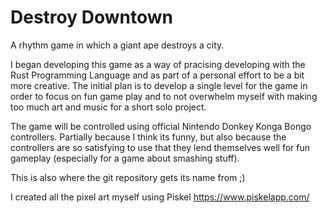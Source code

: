 # Destroy Downtown

A rhythm game in which a giant ape destroys a city.

I began developing this game as a way of pracising developing with the Rust Programming Language and as part of a personal effort to be a bit more creative. The initial plan is to develop a single level for the game in order to focus on fun game play and to not overwhelm myself with making too much art and music for a short solo project.

The game will be controlled using official Nintendo Donkey Konga Bongo controllers. Partially because I think its funny, but also because the controllers are so satisfying to use that they lend themselves well for fun gameplay (especially for a game about smashing stuff).

This is also where the git repository gets its name from ;)

I created all the pixel art myself using Piskel https://www.piskelapp.com/ 
